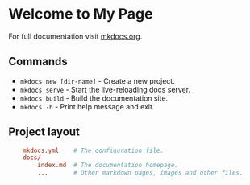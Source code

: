 # Welcome to My Page

For full documentation visit [mkdocs.org](https://www.mkdocs.org).

## Commands

- `mkdocs new [dir-name]` - Create a new project.
- `mkdocs serve` - Start the live-reloading docs server.
- `mkdocs build` - Build the documentation site.
- `mkdocs -h` - Print help message and exit.

## Project layout

```conf
    mkdocs.yml    # The configuration file.
    docs/
        index.md  # The documentation homepage.
        ...       # Other markdown pages, images and other files.
```
